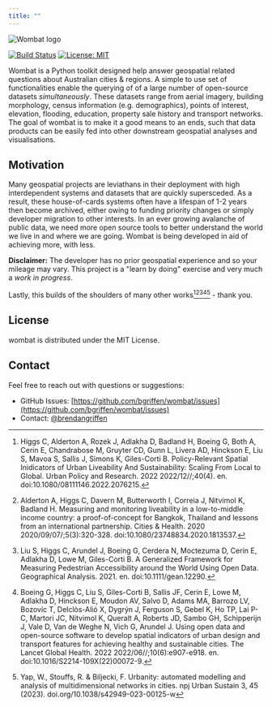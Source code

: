 ```yaml
---
title: ""
---
```


![Wombat logo](/assets/wombat.png)

[![Build Status](https://travis-ci.com/bgriffen/wombat.svg?branch=master)](https://travis-ci.com/bgriffen/wombat)
[![License: MIT](https://img.shields.io/badge/License-MIT-yellow.svg)](https://opensource.org/licenses/MIT)

Wombat is a Python toolkit designed help answer geospatial related questions about Australian cities & regions. A simple to use set of functionalities enable the querying of of a large number of open-source datasets *simultaneously*. These datasets range from aerial imagery, building morphology, census information (e.g. demographics), points of interest, elevation, flooding, education, property sale history and transport networks. The goal of wombat is to make it a good means to an ends, such that data products can be easily fed into other downstream geospatial analyses and visualisations.

## Motivation

Many geospatial projects are leviathans in their deployment with high interdependent systems and datasets that are quickly supersceded. As a result, these house-of-cards systems often have a lifespan of 1-2 years then become archived, either owing to funding priority changes or simply developer migration to other interests. In an ever growing avalanche of public data, we need more open source tools to better understand the world we live in and where we are going. Wombat is being developed in aid of achieving more, with less.

**Disclaimer:** The developer has no prior geospatial experience and so your mileage may vary. This project is a "learn by doing" exercise and very much a *work in progress*.

Lastly, this builds of the shoulders of many other works[^1][^2][^3][^4][^5] - thank you.

## License

wombat is distributed under the MIT License.

## Contact

Feel free to reach out with questions or suggestions:

- GitHub Issues: [https://github.com/bgriffen/wombat/issues](https://github.com/bgriffen/wombat/issues)
- Contact: [@brendangriffen](http://www.twitter.com/brendangriffen)

[^1]: Higgs C, Alderton A, Rozek J, Adlakha D, Badland H, Boeing G, Both A, Cerin E, Chandrabose M, Gruyter CD, Gunn L, Livera AD, Hinckson E, Liu S, Mavoa S, Sallis J, Simons K, Giles-Corti B. Policy-Relevant Spatial Inidicators of Urban Liveability And Sustainability: Scaling From Local to Global. Urban Policy and Research. 2022 2022/12//;40(4). en. doi:10.1080/08111146.2022.2076215.

[^2]: Alderton A, Higgs C, Davern M, Butterworth I, Correia J, Nitvimol K, Badland H. Measuring and monitoring liveability in a low-to-middle income country: a proof-of-concept for Bangkok, Thailand and lessons from an international partnership. Cities & Health. 2020 2020/09/07/;5(3):320-328. doi:10.1080/23748834.2020.1813537.

[^3]: Liu S, Higgs C, Arundel J, Boeing G, Cerdera N, Moctezuma D, Cerin E, Adlakha D, Lowe M, Giles-Corti B. A Generalized Framework for Measuring Pedestrian Accessibility around the World Using Open Data. Geographical Analysis. 2021. en. doi:10.1111/gean.12290.

[^4]: Boeing G, Higgs C, Liu S, Giles-Corti B, Sallis JF, Cerin E, Lowe M, Adlakha D, Hinckson E, Moudon AV, Salvo D, Adams MA, Barrozo LV, Bozovic T, Delclòs-Alió X, Dygrýn J, Ferguson S, Gebel K, Ho TP, Lai P-C, Martori JC, Nitvimol K, Queralt A, Roberts JD, Sambo GH, Schipperijn J, Vale D, Van de Weghe N, Vich G, Arundel J. Using open data and open-source software to develop spatial indicators of urban design and transport features for achieving healthy and sustainable cities. The Lancet Global Health. 2022 2022/06//;10(6):e907-e918. en. doi:10.1016/S2214-109X(22)00072-9.

[^5]: Yap, W., Stouffs, R. & Biljecki, F. Urbanity: automated modelling and analysis of multidimensional networks in cities. npj Urban Sustain 3, 45 (2023). doi.org/10.1038/s42949-023-00125-w

